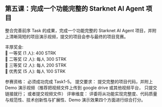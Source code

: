 ## 第五课：完成一个功能完整的 Starknet AI Agent 项目

整合完善前序 Task 的成果，完成一个功能完整的 Starknet AI Agent 项目，并附上清晰简短的项目演示视频，提交的项目会参与最终的项目竞赛。

丰厚奖金:  
🥇 一等奖 (1 人): 400 STRK  
🥈 二等奖 (2 人): 每人 300 STRK  
🥉 三等奖 (2 人): 每人 200 STRK  
🏅 优秀奖 (5 人): 每人 100 STRK  


参赛资格： 必须成功完成 Task1-5。
提交要求： 提交完整的项目代码，并附上 Demo 演示视频（推荐把视频文件上传到 google drive 或其他视频平台， 只提交链接就行； 或者提交视频文件）
评审维度： 评委将从功能实现完整度、代码质量与规范性、技术创新性与扩展性、Demo 演示效果四个方面进行综合打分。






